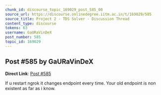 ```yaml
---
chunk_id: discourse_topic_169029_post_585_00
source_url: https://discourse.onlinedegree.iitm.ac.in/t/169029/585
source_title: Project 2 - TDS Solver - Discussion Thread
content_type: discourse
tokens: 63
username: GaURaVinDeX
post_number: 585
topic_id: 169029
---
```


## Post #585 by GaURaVinDeX

**Direct Link**: [Post #585](https://discourse.onlinedegree.iitm.ac.in/t/169029/585)

If u restart ngrok it changes endpoint every time. Your old endpoint is non existent as far as i know.
